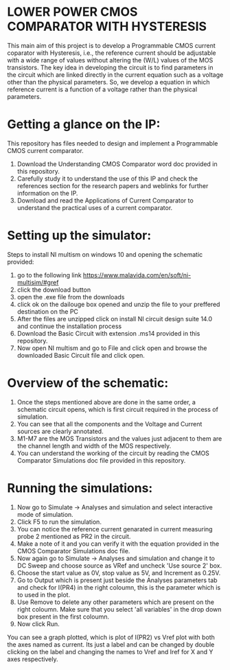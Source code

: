 # LOWER POWER CMOS COMPARATOR WITH HYSTERESIS

This main aim of this project is to develop a Programmable CMOS current coparator with Hysteresis, i.e., the reference current should be adjustable with a wide range of values without altering the (W/L) values of the MOS transistors. The key idea in developing the circuit is to find parameters in the circuit which are linked directly in the current equation such as a voltage other than the physical parameters. So, we develop a equation in which reference current is a function of a voltage rather than the physical parameters.

# Getting a glance on the IP:

This repository has files needed to design and implement a Programmable CMOS current comparator.

1) Download the Understanding CMOS Comparator word doc provided in this repository.
2) Carefully study it to understand the use of this IP and check the references section for the research papers and weblinks for further information on the IP.
3) Download and read the Applications of Current Comparator to understand the practical uses of a current comparator.

# Setting up the simulator:
Steps to install NI multism on windows 10 and opening the schematic provided:
1) go to the following link https://www.malavida.com/en/soft/ni-multisim/#gref 
2) click the download button 
3) open the .exe file from the downloads
4) click ok on the dailouge box opened and unzip the file to your preffered destination on the PC
5) After the files are unzipped click on install NI circuit design suite 14.0 and continue the installation process
6) Download the Basic Circuit with extension .ms14 provided in this repository.
6) Now open NI multism and go to File and click open and browse the downloaded Basic Circuit file and click open.

# Overview of the schematic:
1) Once the steps mentioned above are done in the same order, a schematic circuit opens, which is first circuit required in the process of simulation.
2) You can see that all the components and the Voltage and Current sources are clearly annotated.
3) M1-M7 are the MOS Transistors and the values just adjacent to them are the channel length and width of the MOS respectively.
4) You can understand the working of the circuit by reading the CMOS Comparator Simulations doc file provided in this repository.

# Running the simulations:
1) Now go to Simulate -> Analyses and simulation and select interactive mode of simulation.
2) Click F5 to run the simulation.
3) You can notice the reference current genarated in current measuring probe 2 mentioned as PR2 in the circuit.
4) Make a note of it and you can verify it with the equation provided in the  CMOS Comparator Simulations doc file.
5) Now again go to Simulate -> Analyses and simulation and change it to DC Sweep and choose source as VRef and uncheck 'Use source 2' box.
6) Choose the start value as 0V, stop value as 5V, and Increment as 0.25V. 
7) Go to Output which is present just beside the Analyses parameters tab and check for I(PR4) in the right coloumn, this is the parameter which is to used in the plot.
8) Use Remove to delete any other parameters which are present on the right coloumn. Make sure that you select 'all variables' in the drop down box present in the first coloumn.
9) Now click Run.

You can see a graph plotted, which is plot of I(PR2) vs Vref plot with both the axes named as current. Its just a label and can be changed by double clicking on the label and changing the names to Vref and Iref for X and Y axes respectively.

